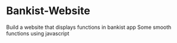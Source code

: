 # Bankist-Website
Build a website that displays functions in bankist app 
Some smooth functions using javascript
